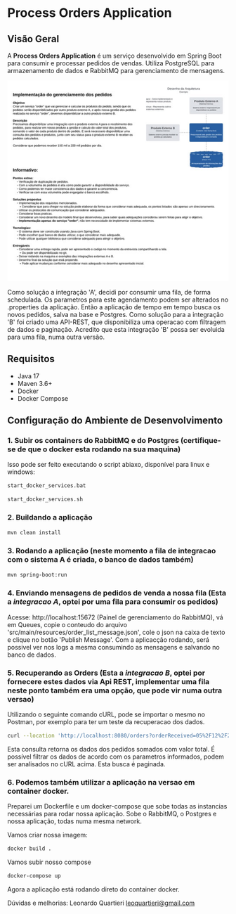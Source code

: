 # Process Orders Application

## Visão Geral
A **Process Orders Application** é um serviço desenvolvido em Spring Boot para consumir e processar pedidos de vendas. Utiliza PostgreSQL para armazenamento de dados e RabbitMQ para gerenciamento de mensagens.

![Requisito](src/main/resources/requisito_.jpg)

Como solução a integração 'A', decidi por consumir uma fila, de forma schedulada. Os parametros para este agendamento podem ser alterados no .properties da aplicação.
Então a aplicação de tempo em tempo busca os novos pedidos, salva na base e Postgres. 
Como solução para a integração 'B' foi criado uma API-REST, que disponibiliza uma operacao com filtragem de dados e paginação.
Acredito que esta integração 'B' possa ser evoluida para uma fila, numa outra versão.

## Requisitos
- Java 17
- Maven 3.6+
- Docker
- Docker Compose

## Configuração do Ambiente de Desenvolvimento
### 1. Subir os containers do RabbitMQ e do Postgres (certifique-se de que o docker esta rodando na sua maquina)
Isso pode ser feito executando o script abiaxo, disponível para linux e windows:
```bash
start_docker_services.bat
```
```bash
start_docker_services.sh
```

### 2. Buildando a aplicação
```bash
mvn clean install
```

### 3. Rodando a aplicação (neste momento a fila de integracao com o sistema A é criada, o banco de dados também)
```bash
mvn spring-boot:run
```

### 4. Enviando mensagens de pedidos de venda a nossa fila (Esta a *integracao A*, optei por uma fila para consumir os pedidos)
Acesse: http://localhost:15672 (Painel de gerenciamento do RabbitMQ), vá em Queues, copie o conteudo do arquivo 'src/main/resources/order_list_message.json',
cole o json na caixa de texto e clique no botão 'Publish Message'.
Com a aplicacção rodando, será possivel ver nos logs a mesma consumindo as mensagens e salvando no banco de dados.

### 5. Recuperando as Orders (Esta a *integracao B*, optei por fornecere estes dados via Api REST, implementar uma fila neste ponto também era uma opção, que pode vir numa outra versao)
Utilizando o seguinte comando cURL, pode se importar o mesmo no Postman, por exemplo para ter um teste da recuperacao dos dados.
```bash
curl --location 'http://localhost:8080/orders?orderReceived=05%2F12%2F2024&sellerCode=325&clienteDocument=987.654.321-00&page=0&size=10&sort=orderReceived%2Casc'
```
Esta consulta retorna os dados dos pedidos somados com valor total. É possível filtrar os dados de acordo com os parametros informados, podem ser analisados no cURL acima.
Esta busca é paginada.

### 6. Podemos também utilizar a aplicação na versao em container docker. 
Preparei um Dockerfile e um docker-compose que sobe todas as instancias necessárias para rodar nossa aplicação.
Sobe o RabbitMQ, o Postgres e nossa aplicação, todas numa mesma network.

Vamos criar nossa imagem:
```bash
docker build .
```
Vamos subir nosso compose
```bash
docker-compose up
```
Agora a aplicação está rodando direto do container docker.

Dúvidas e melhorias:
Leonardo Quartieri
leoquartieri@gmail.com





